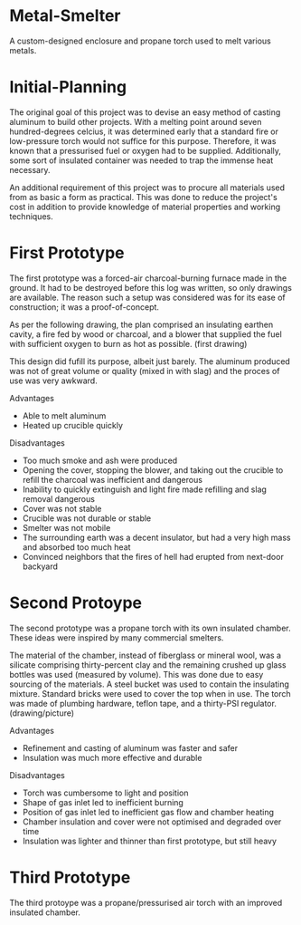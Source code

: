 # Metal-Smelter
A custom-designed enclosure and propane torch used to melt various metals.
# Initial-Planning
The original goal of this project was to devise an easy method of casting aluminum to build other projects. With a melting point around seven hundred-degrees celcius, it was determined early that a standard fire or low-pressure torch would not suffice for this purpose. Therefore, it was known that a pressurised fuel or oxygen had to be supplied. Additionally, some sort of insulated container was needed to trap the immense heat necessary. 

An additional requirement of this project was to procure all materials used from as basic a form as practical. This was done to reduce the project's cost in addition to provide knowledge of material properties and working techniques.
# First Prototype
The first prototype was a forced-air charcoal-burning furnace made in the ground. It had to be destroyed before this log was written, so only drawings are available. The reason such a setup was considered was for its ease of construction; it was a proof-of-concept.

As per the following drawing, the plan comprised an insulating earthen cavity, a fire fed by wood or charcoal, and a blower that supplied the fuel with sufficient oxygen to burn as hot as possible.
(first drawing)

This design did fufill its purpose, albeit just barely. The aluminum produced was not of great volume or quality (mixed in with slag) and the proces of use was very awkward.

Advantages
- Able to melt aluminum
- Heated up crucible quickly

Disadvantages
- Too much smoke and ash were produced
- Opening the cover, stopping the blower, and taking out the crucible to refill the charcoal was inefficient and dangerous
- Inability to quickly extinguish and light fire made refilling and slag removal dangerous
- Cover was not stable
- Crucible was not durable or stable
- Smelter was not mobile
- The surrounding earth was a decent insulator, but had a very high mass and absorbed too much heat
- Convinced neighbors that the fires of hell had erupted from next-door backyard

# Second Protoype
The second prototype was a propane torch with its own insulated chamber. These ideas were inspired by many commercial smelters. 

The material of the chamber, instead of fiberglass or mineral wool, was a silicate comprising thirty-percent clay and the remaining crushed up glass bottles was used (measured by volume). This was done due to easy sourcing of the materials. A steel bucket was used to contain the insulating mixture. Standard bricks were used to cover the top when in use. The torch was made of plumbing hardware, teflon tape, and a thirty-PSI regulator.
(drawing/picture)



Advantages
- Refinement and casting of aluminum was faster and safer
- Insulation was much more effective and durable

Disadvantages
- Torch was cumbersome to light and position
- Shape of gas inlet led to inefficient burning
- Position of gas inlet led to inefficient gas flow and chamber heating
- Chamber insulation and cover were not optimised and degraded over time
- Insulation was lighter and thinner than first prototype, but still heavy

# Third Prototype
The third protoype was a propane/pressurised air torch with an improved insulated chamber.

